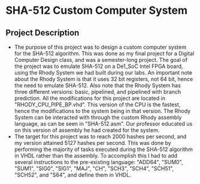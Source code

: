# SHA-512 Custom Computer System
## Project Description
- The purpose of this project was to design a custom computer system for the SHA-512 algorithm. This was done as my final project for a Digital Computer Design class, and was a semester-long project. The goal of the project was to emulate SHA-512 on a De1_SoC Intel FPGA board, using the Rhody System we had built during our labs. An important note about the Rhody System is that it uses 32 bit registers, not 64 bit, hence the need to emulate SHA-512. Also note that the Rhody System has three different versions: basic, pipelined, and pipelined with branch prediction. All the modifications for this project are located in "RHODY_CPU_PIPE_BP.vhd". This version of the CPU is the fastest, hence the modifications to the system being in that version. The Rhody System can be interacted with through the custom Rhody assembly language, as can be seen in "SHA-512.asm". Our professor educated us on this version of assembly he had created for the system. 
- The target for this project was to reach 2000 hashes per second, and my version attained 5127 hashes per second. This was done by performing the majority of tasks executed during the SHA-512 algorithm in VHDL rather than the assembly. To accomplish this I had to add several instructions to the pre-existing language: "ADD64", "SUM0", "SUM1", "SIG0", "SIG1", "MAJ", "CH", "SCH3", "SCH4", "SCH51", "SCH52", and "S64", and define them in VHDL. 
